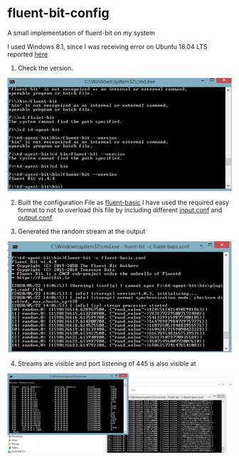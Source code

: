 # fluent-bit-config
A small implementation of fluent-bit on my system

I used Windows 8.1, since I was receiving error on Ubuntu 18.04 LTS reported [here](https://github.com/fluent/fluent-bit/issues/2194)

1. Check the version.
<img src="./images/version.png">

2. Built the configuration File as [fluent-basic](/fluent-basic.conf)
I have used the required easy format to not to overload this file by including different [input.conf](/input.conf) and 
[output.conf](/output.conf)


3. Generated the random stream at the output 
<img src="./images/config.png">


4. Streams are visible and port listening of 445 is also visible at 
<img src="./images/port_listening.png">
